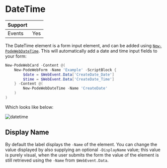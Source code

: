 # DateTime

| Support | |
| ------- |-|
| Events | Yes |

The DateTime element is a form input element, and can be added using [`New-PodeWebDateTime`](../../../Functions/Elements/New-PodeWebDateTime). This will automatically add a date and time input fields to your form:

```powershell
New-PodeWebCard -Content @(
    New-PodeWebForm -Name 'Example' -ScriptBlock {
        $date = $WebEvent.Data['CreateDate_Date']
        $time = $WebEvent.Data['CreateDate_Time']
    } -Content @(
        New-PodeWebDateTime -Name 'CreateDate'
    )
)
```

Which looks like below:

![datetime](../../../images/datetime.png)

## Display Name

By default the label displays the `-Name` of the element. You can change the value displayed by also supplying an optional `-DisplayName` value; this value is purely visual, when the user submits the form the value of the element is still retrieved using the `-Name` from `$WebEvent.Data`.

